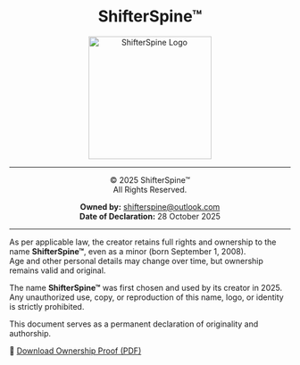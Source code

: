 <div align="center">

# ShifterSpine™
<img src="https://shifterspine.github.io/ShifterSpine_logo_transparent.png" alt="ShifterSpine Logo" width="220" />

---

© 2025 ShifterSpine™  
All Rights Reserved.  

**Owned by:** shifterspine@outlook.com  
**Date of Declaration:** 28 October 2025  

---

</div>

As per applicable law, the creator retains full rights and ownership to the name **ShifterSpine™**, even as a minor (born September 1, 2008).  
Age and other personal details may change over time, but ownership remains valid and original.  

The name **ShifterSpine™** was first chosen and used by its creator in 2025.  
Any unauthorized use, copy, or reproduction of this name, logo, or identity is strictly prohibited.  

This document serves as a permanent declaration of originality and authorship.  

📄 [Download Ownership Proof (PDF)](https://shifterspine.github.io/ShifterSpine_Ownership_Proof.pdf)
